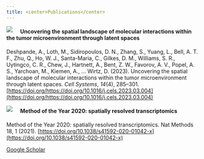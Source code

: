 ```yaml
---
title: <center>Publications</center>
---
```


<img src="/fertiglab/images/cell-systems-cover.jpg" align="left" style="margin: 0px 20px 0px 0px;"/>

#### Uncovering the spatial landscape of molecular interactions within the tumor microenvironment through latent spaces

Deshpande, A., Loth, M., Sidiropoulos, D. N., Zhang, S., Yuang, L., Bell, A. T. F., Zhu, Q., Ho, W. J., Santa-Maria, C., Gilkes, D. M., Williams, S. R., Uytingco, C. R., Chew, J., Hartnett, A., Bent, Z. W., Favorov, A. V., Popel, A. S., Yarchoan, M., Kiemen, A., … Wirtz, D. (2023). Uncovering the spatial landscape of molecular interactions within the tumor microenvironment through latent spaces. *Cell Systems*, *14*(4), 285–301. [https://doi.org/https://doi.org/10.1016/j.cels.2023.03.004](https://doi.org/https://doi.org/10.1016/j.cels.2023.03.004)

<img src="/fertiglab/images/nature-methods-cover.png" align="left" style="margin: 0px 20px 0px 0px;"/>

#### Method of the Year 2020: spatially resolved transcriptomics

Method of the Year 2020: spatially resolved transcriptomics. Nat Methods 18, 1 (2021). [https://doi.org/10.1038/s41592-020-01042-x](https://doi.org/10.1038/s41592-020-01042-x)

<div><a href="https://scholar.google.com/citations?user=nfCAUr8AAAAJ&hl=en&oi=ao" target="_blank">Google Scholar</a></div>
